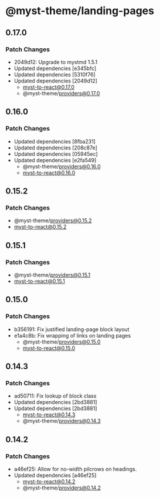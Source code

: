 # @myst-theme/landing-pages

## 0.17.0

### Patch Changes

- 2049d12: Upgrade to mystmd 1.5.1
- Updated dependencies [e345bfc]
- Updated dependencies [5310f76]
- Updated dependencies [2049d12]
  - myst-to-react@0.17.0
  - @myst-theme/providers@0.17.0

## 0.16.0

### Patch Changes

- Updated dependencies [8fba231]
- Updated dependencies [208c87e]
- Updated dependencies [05945ec]
- Updated dependencies [e2fa549]
  - @myst-theme/providers@0.16.0
  - myst-to-react@0.16.0

## 0.15.2

### Patch Changes

- @myst-theme/providers@0.15.2
- myst-to-react@0.15.2

## 0.15.1

### Patch Changes

- @myst-theme/providers@0.15.1
- myst-to-react@0.15.1

## 0.15.0

### Patch Changes

- b356191: Fix justified landing-page block layout
- e1a4c8b: Fix wrapping of links on landing pages
  - @myst-theme/providers@0.15.0
  - myst-to-react@0.15.0

## 0.14.3

### Patch Changes

- ad50711: Fix lookup of block class
- Updated dependencies [2bd3881]
- Updated dependencies [2bd3881]
  - myst-to-react@0.14.3
  - @myst-theme/providers@0.14.3

## 0.14.2

### Patch Changes

- a46ef25: Allow for no-width pilcrows on headings.
- Updated dependencies [a46ef25]
  - myst-to-react@0.14.2
  - @myst-theme/providers@0.14.2
